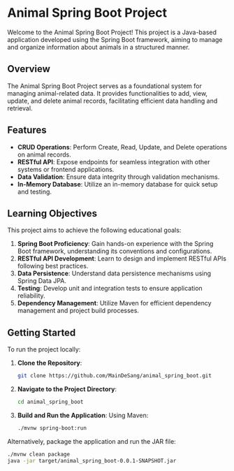 # Animal Spring Boot Project

Welcome to the Animal Spring Boot Project! This project is a Java-based application developed using the Spring Boot framework, aiming to manage and organize information about animals in a structured manner.

## Overview

The Animal Spring Boot Project serves as a foundational system for managing animal-related data. It provides functionalities to add, view, update, and delete animal records, facilitating efficient data handling and retrieval.

## Features

- **CRUD Operations**: Perform Create, Read, Update, and Delete operations on animal records.
- **RESTful API**: Expose endpoints for seamless integration with other systems or frontend applications.
- **Data Validation**: Ensure data integrity through validation mechanisms.
- **In-Memory Database**: Utilize an in-memory database for quick setup and testing.

## Learning Objectives

This project aims to achieve the following educational goals:

1. **Spring Boot Proficiency**: Gain hands-on experience with the Spring Boot framework, understanding its conventions and configurations.
2. **RESTful API Development**: Learn to design and implement RESTful APIs following best practices.
3. **Data Persistence**: Understand data persistence mechanisms using Spring Data JPA.
4. **Testing**: Develop unit and integration tests to ensure application reliability.
5. **Dependency Management**: Utilize Maven for efficient dependency management and project build processes.

## Getting Started

To run the project locally:

1. **Clone the Repository**:
   ```bash
   git clone https://github.com/MainDeSang/animal_spring_boot.git

2. **Navigate to the Project Directory**:
   ```bash
   cd animal_spring_boot

3. **Build and Run the Application**:
   Using Maven:
   ```bash
   ./mvnw spring-boot:run
   
  Alternatively, package the application and run the JAR file:
  ```bash
  ./mvnw clean package
  java -jar target/animal_spring_boot-0.0.1-SNAPSHOT.jar


